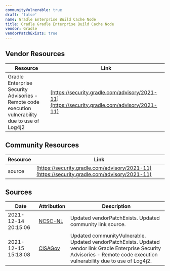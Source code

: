 ```yaml
---
communityVulnerable: true
draft: 'false'
name: Gradle Enterprise Build Cache Node
title: Gradle Gradle Enterprise Build Cache Node
vendor: Gradle
vendorPatchExists: true
---
```


## Vendor Resources
| Resource | Link |
| --- | --- |
| Gradle Enterprise Security Advisories - Remote code execution vulnerability due to use of Log4j2 | [https://security.gradle.com/advisory/2021-11](https://security.gradle.com/advisory/2021-11) |

## Community Resources
| Resource | Link |
| --- | --- |
| source | [https://security.gradle.com/advisory/2021-11](https://security.gradle.com/advisory/2021-11) |


## Sources
| Date | Attribution | Description |
| --- | --- | --- |
| 2021-12-14 20:15:06 | [NCSC-NL](https://github.com/NCSC-NL/log4shell/blob/main/software/README.md) | Updated vendorPatchExists. Updated community link source.  |
| 2021-12-15 15:18:08 | [CISAGov](https://raw.githubusercontent.com/cisagov/log4j-affected-db/develop/README.md) | Updated communityVulnerable. Updated vendorPatchExists. Updated vendor link Gradle Enterprise Security Advisories - Remote code execution vulnerability due to use of Log4j2.  |
